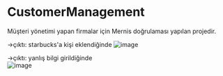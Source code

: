 # CustomerManagement
Müşteri yönetimi yapan firmalar için Mernis doğrulaması yapılan projedir. 

->çıktı: starbucks'a kişi eklendiğinde
![image](https://r.resimlink.com/dMNE.png)


->çıktı: yanlış bilgi girildiğinde</br>
![image](https://r.resimlink.com/Snj1TgxF.png)
